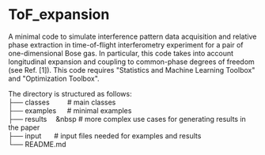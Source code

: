 # ToF_expansion
A minimal code to simulate interference pattern data acquisition and relative phase extraction in time-of-flight interferometry experiment for a pair of one-dimensional Bose gas. In particular, this code takes into account longitudinal expansion and coupling to common-phase degrees of freedom (see Ref. [1]). This code requires "Statistics and Machine Learning Toolbox" and "Optimization Toolbox". 

The directory is structured as follows: <br />
├── classes &emsp;&emsp;                  # main classes  <br />
├── examples &emsp;                 # minimal examples <br />
├── results  &emsp;&nbsp                # more complex use cases for generating results in the paper <br />
├── input    &emsp;&nbsp;                # input files needed for examples and results <br />
└── README.md <br />
